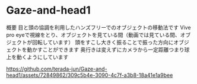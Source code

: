 # Gaze-and-head1
概要
目と頭の協調を利用したハンズフリーでのオブジェクトの移動法です
Vive pro eyeで視線をとり、オブジェクトを見ている間（動画では見ている間、オブジェクトが回転しています）
頭をすこし大きく振ることで振った方向にオブジェクトを動かすことができます
奥行きは変えずにカメラから一定距離つまり球上を動くようにしています

https://github.com/terada-jun/Gaze-and-head1/assets/72849862/309c5b4e-3090-4c7f-a3b8-18a41e1a9bee

